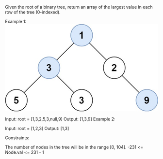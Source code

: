 Given the root of a binary tree, return an array of the largest value in each row of the tree (0-indexed).



Example 1:
![img.png](img.png)

Input: root = [1,3,2,5,3,null,9]
Output: [1,3,9]
Example 2:

Input: root = [1,2,3]
Output: [1,3]


Constraints:

The number of nodes in the tree will be in the range [0, 104].
-231 <= Node.val <= 231 - 1